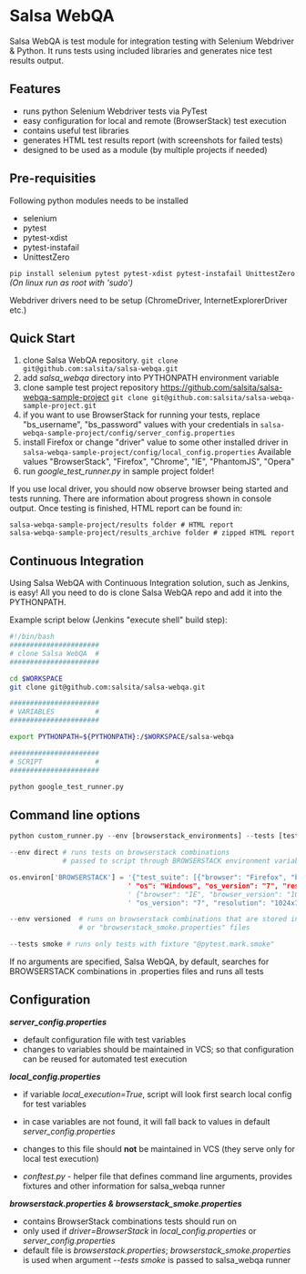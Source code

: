 # Salsa WebQA

Salsa WebQA is test module for integration testing with Selenium Webdriver & Python.
It runs tests using included libraries and generates nice test results output.

## Features

* runs python Selenium Webdriver tests via PyTest
* easy configuration for local and remote (BrowserStack) test execution
* contains useful test libraries
* generates HTML test results report (with screenshots for failed tests)
* designed to be used as a module (by multiple projects if needed)

## Pre-requisities

Following python modules needs to be installed

* selenium
* pytest
* pytest-xdist
* pytest-instafail
* UnittestZero

```pip install selenium pytest pytest-xdist pytest-instafail UnittestZero```
*(On linux run as root with 'sudo')*

Webdriver drivers need to be setup (ChromeDriver, InternetExplorerDriver etc.)

## Quick Start

1. clone Salsa WebQA repository.
```git clone git@github.com:salsita/salsa-webqa.git```
1. add *salsa_webqa* directory into PYTHONPATH environment variable
1. clone sample test project repository https://github.com/salsita/salsa-webqa-sample-project
```git clone git@github.com:salsita/salsa-webqa-sample-project.git```
1. if you want to use BrowserStack for running your tests, replace "bs_username", "bs_password" values with your credentials in
```salsa-webqa-sample-project/config/server_config.properties```
1. install Firefox or change "driver" value to some other installed driver in
```salsa-webqa-sample-project/config/local_config.properties```
Available values  "BrowserStack", "Firefox", "Chrome", "IE", "PhantomJS", "Opera"
1. run *google_test_runner.py* in sample project folder!

If you use local driver, you should now observe browser being started and tests running.
There are information about progress shown in console output.
Once testing is finished, HTML report can be found in:
```
salsa-webqa-sample-project/results folder # HTML report
salsa-webqa-sample-project/results_archive folder # zipped HTML report
```

## Continuous Integration

Using Salsa WebQA with Continuous Integration solution, such as Jenkins, is easy!
All you need to do is clone Salsa WebQA repo and add it into the PYTHONPATH.

Example script below (Jenkins "execute shell" build step):
```bash
#!/bin/bash
######################
# clone Salsa WebQA  #
######################

cd $WORKSPACE
git clone git@github.com:salsita/salsa-webqa.git

######################
# VARIABLES          #
######################

export PYTHONPATH=${PYTHONPATH}:/$WORKSPACE/salsa-webqa

######################
# SCRIPT             #
######################

python google_test_runner.py
```

## Command line options

```python
python custom_runner.py --env [browserstack_environments] --tests [tests_to_run]

--env direct # runs tests on browserstack combinations
             # passed to script through BROWSERSTACK environment variable (json)

os.environ['BROWSERSTACK'] = '{"test_suite": [{"browser": "Firefox", "browser_version": "27.0",
                             ' "os": "Windows", "os_version": "7", "resolution": "1024x768"},' \
                             ' {"browser": "IE", "browser_version": "10.0", "os": "Windows",' \
                             ' "os_version": "7", "resolution": "1024x768"}]}'

--env versioned  # runs on browserstack combinations that are stored in "browserstack.properties"
                 # or "browserstack_smoke.properties" files

--tests smoke # runs only tests with fixture "@pytest.mark.smoke"
```

If no arguments are specified, Salsa WebQA, by default, searches for BROWSERSTACK combinations in .properties files and runs all tests

## Configuration

***server_config.properties***

* default configuration file with test variables
* changes to variables should be maintained in VCS; so that configuration can be reused for automated test execution

***local_config.properties***

* if variable *local_execution=True*, script will look first search local config for test variables
* in case variables are not found, it will fall back to values in default *server_config.properties*
* changes to this file should **not** be maintained in VCS (they serve only for local test execution)

* *conftest.py* - helper file that defines command line arguments, provides fixtures and other information for salsa_webqa runner

***browserstack.properties & browserstack_smoke.properties***

* contains BrowserStack combinations tests should run on
* only used if *driver=BrowserStack* in *local_config.properties* or *server_config.properties*
* default file is *browserstack.properties*; *browserstack_smoke.properties* is used when argument *--tests smoke* is passed to salsa_webqa runner